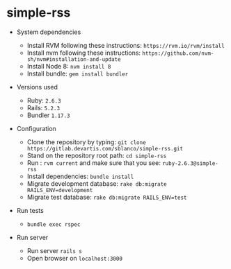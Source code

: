 # simple-rss

* System dependencies 
  * Install RVM following these instructions: `https://rvm.io/rvm/install`
  * Install nvm following these instructions: `https://github.com/nvm-sh/nvm#installation-and-update`
  * Install Node 8: `nvm install 8` 
  * Install bundle: `gem install bundler`
  
* Versions used
   * Ruby: `2.6.3`
   * Rails: `5.2.3`
   * Bundler `1.17.3`
  
* Configuration
  * Clone the repository by typing: `git clone https://gitlab.devartis.com/sblanco/simple-rss.git`
  * Stand on the repository root path: `cd simple-rss`
  * Run : `rvm current` and make sure that you see: `ruby-2.6.3@simple-rss`
  * Install dependencies: `bundle install`
  * Migrate development database: `rake db:migrate RAILS_ENV=development`
  * Migrate test database: `rake db:migrate RAILS_ENV=test` 

* Run tests
  * `bundle exec rspec`
  
* Run server
  * Run server `rails s`
  * Open browser on  `localhost:3000`
 